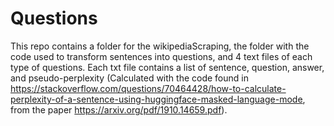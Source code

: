 # Questions

This repo contains a folder for the wikipediaScraping, the folder with the code used to transform sentences into questions, and 4 text files of each type of questions. Each txt file contains a list of sentence, question, answer, and pseudo-perplexity (Calculated with the code found in https://stackoverflow.com/questions/70464428/how-to-calculate-perplexity-of-a-sentence-using-huggingface-masked-language-mode, from the paper https://arxiv.org/pdf/1910.14659.pdf).

